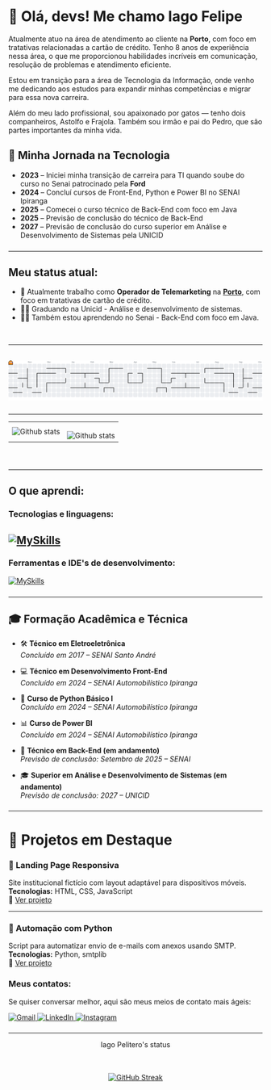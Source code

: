 # 👋 Olá, devs! Me chamo **Iago Felipe**

<p align="left">
Atualmente atuo na área de atendimento ao cliente na <strong>Porto</strong>, com foco em tratativas relacionadas a cartão de crédito. Tenho 8 anos de experiência nessa área, o que me proporcionou habilidades incríveis em comunicação, resolução de problemas e atendimento eficiente.

Estou em transição para a área de Tecnologia da Informação, onde venho me dedicando aos estudos para expandir minhas competências e migrar para essa nova carreira.

Além do meu lado profissional, sou apaixonado por gatos — tenho dois companheiros, Astolfo e Frajola. Também sou irmão e pai do Pedro, que são partes importantes da minha vida.
</p>

## 📅 Minha Jornada na Tecnologia
  
- **2023** – Iniciei minha transição de carreira para TI quando soube do curso no Senai patrocinado pela **Ford**
- **2024** – Concluí cursos de Front-End, Python e Power BI no SENAI Ipiranga
- **2025** – Comecei o curso técnico de Back-End com foco em Java  
- **2025** – Previsão de conclusão do técnico de Back-End  
- **2027** – Previsão de conclusão do curso superior em Análise e Desenvolvimento de Sistemas pela UNICID  


###
---

## Meu status atual:

- 👷 Atualmente trabalho como **Operador de Telemarketing** na [**Porto**](https://www.portoseguro.com.br/), com foco em tratativas de cartão de crédito.
- 👨‍🏫 Graduando na Unicid - Análise e desenvolvimento de sistemas. 
- 👨‍🏫 Também estou aprendendo no Senai - Back-End com foco em Java.
<br/> 

---
<br>

<picture>
  <source media="(prefers-color-scheme: dark)" srcset="https://raw.githubusercontent.com/IagoPelitero/IagoPelitero/output/pacman-contribution-graph-dark.svg">
  <source media="(prefers-color-scheme: light)" srcset="https://raw.githubusercontent.com/IagoPelitero/IagoPelitero/output/pacman-contribution-graph.svg">
  <img alt="pacman contribution graph" src="https://raw.githubusercontent.com/IagoPelitero/IagoPelitero/output/pacman-contribution-graph.svg">
</picture>

###
---

<table>
  <tr>
    <td>
       <img align="left" src="https://github-readme-stats.vercel.app/api?username=IagoPelitero&show_icons=true&theme=radical" alt="Github stats" />
    </td>
    <td>
<br/>
<img align="left" src="https://github-readme-stats.vercel.app/api/top-langs/?username=IagoPelitero&layout=compact" alt="Github stats" />
 </td>
  </tr>
</table><br/>

### 
---


## O que aprendi:

### Tecnologias e linguagens:

[![MySkills](https://skillicons.dev/icons?i=html,css,js,java,py)](https://skillicons.dev)
---

### Ferramentas e IDE's de desenvolvimento:
[![MySkills](https://skillicons.dev/icons?i=git,github,figma,eclipse,npm,vscode,springboot)](https://skillicons.dev)

###
---

## 🎓 Formação Acadêmica e Técnica

- 🛠️ **Técnico em Eletroeletrônica**  
  *Concluído em 2017 – SENAI Santo André*

- 💻 **Técnico em Desenvolvimento Front-End**  
  *Concluído em 2024 – SENAI Automobilístico Ipiranga*

- 🐍 **Curso de Python Básico I**  
  *Concluído em 2024 – SENAI Automobilístico Ipiranga*

- 📊 **Curso de Power BI**  
  *Concluído em 2024 – SENAI Automobilístico Ipiranga*

- 🔧 **Técnico em Back-End (em andamento)**  
  *Previsão de conclusão: Setembro de 2025 – SENAI*

- 🎓 **Superior em Análise e Desenvolvimento de Sistemas (em andamento)**  
  *Previsão de conclusão: 2027 – UNICID*
###
---

# 🚀 Projetos em Destaque

### 📱 Landing Page Responsiva
Site institucional fictício com layout adaptável para dispositivos móveis.  
**Tecnologias:** HTML, CSS, JavaScript  
🔗 [Ver projeto](https://github.com/IagoPelitero/landing-page-responsiva)

---

### 🐍 Automação com Python
Script para automatizar envio de e-mails com anexos usando SMTP.  
**Tecnologias:** Python, smtplib  
🔗 [Ver projeto](https://github.com/IagoPelitero/python-email-automation)

### Meus contatos: 

Se quiser conversar melhor, aqui são meus meios de contato mais ágeis:

<p align="left">
  <a href="mailto:p.iago.ip@gmail.com" title="Gmail">
    <img src="https://img.shields.io/badge/-Gmail-FF0000?style=flat-square&labelColor=FF0000&logo=gmail&logoColor=white" alt="Gmail"/>
  </a>
  <a align="center" href="https://www.linkedin.com/in/iagopelitero/" target="_blank">
    <img src="https://img.shields.io/badge/-Linkedin-0e76a8?style=flat-square&logo=Linkedin&logoColor=white&link=LINK-DO-SEU-LINKEDIN" alt="LinkedIn"/>
  </a>
  <a align="center" href="https://www.instagram.com/iagopelitero/" target="_blank">
    <img src="https://img.shields.io/badge/-Instagram-DF0174?style=flat-square&labelColor=DF0174&logo=instagram&logoColor=white&link=LINK-DO-SEU-INSTAGRAM" alt="Instagram"/>
  </a>
</p>

###
---
<p align="center">
  Iago Pelitero's status
</p>
<br><br>
<div align="center">
  <a href="#">
    <img src="https://github-readme-streak-stats.herokuapp.com?user=IagoPelitero&theme=transparent&hide_border=true&locale=pt_BR&exclude_days=Sun%2CSat&card_width=560" alt="GitHub Streak">
  </a>
</div>

<br><br>
